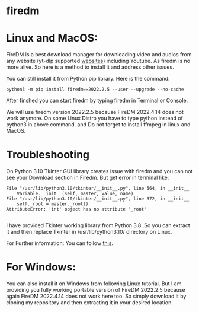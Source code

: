 # firedm

# Linux and MacOS:
FireDM is a best download manager for downloading video and audios from any website (yt-dlp supported [websites](https://github.com/yt-dlp/yt-dlp/blob/master/supportedsites.md)) including Youtube.
As firedm is no more alive. So here is a method to install it and address other issues.

You can still install it from Python pip library.
Here is the command:

`python3 -m pip install firedm==2022.2.5 --user --upgrade --no-cache`

After finshed you can start firedm by typing firedm in Terminal or Console.

We will use firedm version 2022.2.5 because FireDM 2022.4.14 does not work anymore.
On some Linux Distro you have to type python instead of python3 in above command.
and Do not forget to install ffmpeg in linux and MacOS.

# Troubleshooting

On Python 3.10 Tkinter GUI library creates issue with firedm and you can not see your Download section in Firedm.
But get error in terminal like:

```
File "/usr/lib/python3.10/tkinter/__init__.py", line 564, in __init__
    Variable.__init__(self, master, value, name)
File "/usr/lib/python3.10/tkinter/__init__.py", line 372, in __init__
    self._root = master._root()
AttributeError: 'int' object has no attribute '_root'
    
```

I have provided Tkinter working library from Python 3.8 .So you can extract it and then replace Tkinter in /usr/lib/python3.10/ directory on Linux.

For Further information:
You can follow [this](https://pypi.org/project/FireDM/2022.2.5/).

# For Windows:
You can also install it on Windows from following Linux tutorial. But I am providing you fully working portable version of FireDM 2022.2.5 because again FireDM 2022.4.14 does not work here too. So simply download it by cloning my repository and then extracting it in your desired location.
